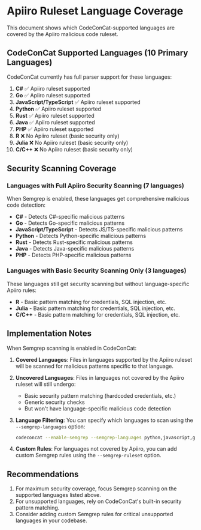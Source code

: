 # Apiiro Ruleset Language Coverage

This document shows which CodeConCat-supported languages are covered by the Apiiro malicious code ruleset.

## CodeConCat Supported Languages (10 Primary Languages)

CodeConCat currently has full parser support for these languages:

1. **C#** ✅ Apiiro ruleset supported
2. **Go** ✅ Apiiro ruleset supported  
3. **JavaScript/TypeScript** ✅ Apiiro ruleset supported
4. **Python** ✅ Apiiro ruleset supported
5. **Rust** ✅ Apiiro ruleset supported
6. **Java** ✅ Apiiro ruleset supported
7. **PHP** ✅ Apiiro ruleset supported
8. **R** ❌ No Apiiro ruleset (basic security only)
9. **Julia** ❌ No Apiiro ruleset (basic security only)
10. **C/C++** ❌ No Apiiro ruleset (basic security only)

## Security Scanning Coverage

### Languages with Full Apiiro Security Scanning (7 languages)

When Semgrep is enabled, these languages get comprehensive malicious code detection:

- **C#** - Detects C#-specific malicious patterns
- **Go** - Detects Go-specific malicious patterns
- **JavaScript/TypeScript** - Detects JS/TS-specific malicious patterns
- **Python** - Detects Python-specific malicious patterns
- **Rust** - Detects Rust-specific malicious patterns
- **Java** - Detects Java-specific malicious patterns
- **PHP** - Detects PHP-specific malicious patterns

### Languages with Basic Security Scanning Only (3 languages)

These languages still get security scanning but without language-specific Apiiro rules:

- **R** - Basic pattern matching for credentials, SQL injection, etc.
- **Julia** - Basic pattern matching for credentials, SQL injection, etc.
- **C/C++** - Basic pattern matching for credentials, SQL injection, etc.

## Implementation Notes

When Semgrep scanning is enabled in CodeConCat:

1. **Covered Languages**: Files in languages supported by the Apiiro ruleset will be scanned for malicious patterns specific to that language.

2. **Uncovered Languages**: Files in languages not covered by the Apiiro ruleset will still undergo:
   - Basic security pattern matching (hardcoded credentials, etc.)
   - Generic security checks
   - But won't have language-specific malicious code detection

3. **Language Filtering**: You can specify which languages to scan using the `--semgrep-languages` option:
   ```bash
   codeconcat --enable-semgrep --semgrep-languages python,javascript,go
   ```

4. **Custom Rules**: For languages not covered by Apiiro, you can add custom Semgrep rules using the `--semgrep-ruleset` option.

## Recommendations

1. For maximum security coverage, focus Semgrep scanning on the supported languages listed above.
2. For unsupported languages, rely on CodeConCat's built-in security pattern matching.
3. Consider adding custom Semgrep rules for critical unsupported languages in your codebase.